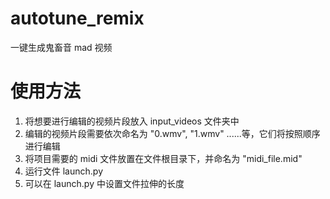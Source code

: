 # autotune_remix
一键生成鬼畜音 mad 视频

# 使用方法
1. 将想要进行编辑的视频片段放入 input_videos 文件夹中
2. 编辑的视频片段需要依次命名为 "0.wmv", "1.wmv" ......等，它们将按照顺序进行编辑
3. 将项目需要的 midi 文件放置在文件根目录下，并命名为 "midi_file.mid"
4. 运行文件 launch.py 
5. 可以在 launch.py 中设置文件拉伸的长度
